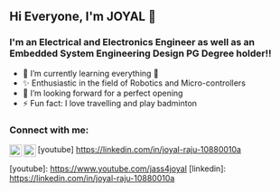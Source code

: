 ## Hi Everyone, I'm JOYAL 👋

### I'm an Electrical and Electronics Engineer as well as an Embedded System Engineering Design PG Degree holder!! 

- 🌱 I’m currently learning everything 🤣
- ✨ Enthusiastic in the field of Robotics and Micro-controllers
- 👯 I’m looking forward for a perfect opening
- ⚡ Fun fact: I love travelling and play badminton 

### Connect with me:

<img align="left" alt="joyalraju | YouTube" width="22px" src="https://cdn.jsdelivr.net/npm/simple-icons@v3/icons/youtube.svg" /> [youtube]
<img align="left" alt="joyalraju | LinkedIn" width="22px" src="https://cdn.jsdelivr.net/npm/simple-icons@v3/icons/linkedin.svg" /> https://linkedin.com/in/joyal-raju-10880010a
<br />
<br />
[youtube]: https://www.youtube.com/jass4joyal
[linkedin]: https://linkedin.com/in/joyal-raju-10880010a
